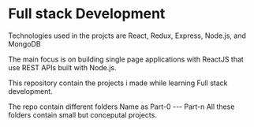 # Full stack Development

Technologies used in the projcts are 
React, Redux, Express, Node.js, and MongoDB

The main focus is on building single page applications with ReactJS that use REST APIs built with Node.js. 

This repository contain the projects i made while learning Full stack development.

The repo contain different folders Name as Part-0 --- Part-n
All these folders contain small but conceputal projects.

